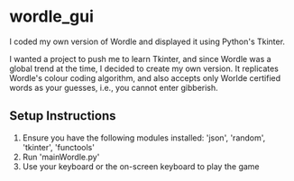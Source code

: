 # wordle_gui

I coded my own version of Wordle and displayed it using Python's Tkinter.

I wanted a project to push me to learn Tkinter, and since Wordle was a global trend at the time, I decided to create my own version. 
It replicates Wordle's colour coding algorithm, and also accepts only Worlde certified words as your guesses, i.e., you cannot enter gibberish.

## Setup Instructions

1. Ensure you have the following modules installed: 'json', 'random', 'tkinter', 'functools'
2. Run 'mainWordle.py'
3. Use your keyboard or the on-screen keyboard to play the game
